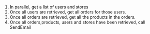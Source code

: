 1. In parallel, get a list of users and stores
1. Once all users are retrieved, get all orders for those users.
1. Once all orders are retrieved, get all the products in the orders.
1. Once all orders,products, users and stores have been retrieved, call SendEmail